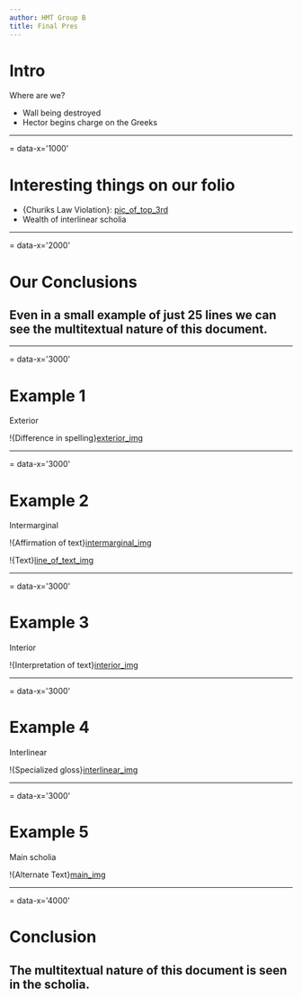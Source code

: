 ```yaml
---
author: HMT Group B
title: Final Pres
---
```

# Intro

Where are we?

- Wall being destroyed
- Hector begins charge on the Greeks

---
= data-x='1000'
# Interesting things on our folio

- {Churiks Law Violation}: [pic_of_top_3rd]
- Wealth of interlinear scholia

[pic_of_top_3rd]: urn:cite:hmt:vaimg.VA155RN-0327@0.0701,0.0706,0.7938,0.299
---
= data-x='2000'
# Our Conclusions

## Even in a small example of just 25 lines we can see the multitextual nature of this document.

---
= data-x='3000'
# Example 1

Exterior

!{Difference in spelling}[exterior_img]

[exterior]: urn:cts:greekLit:tlg5026.msAext.hmt:12.B1
[exterior_img]: urn:cite:hmt:vaimg.VA155RN-0327@0.8434,0.361,0.0299,0.016

---
= data-x='3000'
# Example 2

Intermarginal

!{Affirmation of text}[intermarginal_img]

!{Text}[line_of_text_img]

[intermarginal]: urn:cts:greekLit:tlg5026.msAim.hmt:12.B1
[intermarginal_img]: urn:cite:hmt:vaimg.VA155RN-0327@0.5749,0.2854,0.0354,0.0212
[line_of_text]: urn:cts:greekLit:tlg0012.tlg001.msA:12.30
[line_of_text_img]: urn:cite:hmt:vaimg.VA155RN-0327@0.1642,0.2883,0.4088,0.0216

---
= data-x='3000'
# Example 3

Interior

!{Interpretation of text}[interior_img]

[interior]: urn:cts:greekLit:tlg5026.msAint.hmt:12.B2
[interior_img]: urn:cite:hmt:vaimg.VA155RN-0327@0.0914,0.4043,0.0768,0.0501

---
= data-x='3000'
# Example 4

Interlinear

!{Specialized gloss}[interlinear_img]

[interlinear]: urn:cts:greekLit:tlg5026.msAil.hmt:12.B17
[interlinear_img]: urn:cite:hmt:vaimg.VA155RN-0327@0.3984,0.589,0.0841,0.0135

---
= data-x='3000'
# Example 5

Main scholia

!{Alternate Text}[main_img]

[main]: urn:cts:greekLit:tlg5026.msA.hmt:12.B4
[main_img]: urn:cite:hmt:vaimg.VA155RN-0327@0.5942,0.5861,0.1935,0.0647

---
= data-x='4000'
# Conclusion

## The multitextual nature of this document is seen in the scholia.
